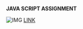 **JAVA SCRIPT ASSIGNMENT**


![IMG](https://img.shields.io/badge/JAVASCRIPT-ASSIGNMENT-green)
[LINK](https://github.com/kapilsarkar/FSJS2.0/tree/main/JAVASCRIPT%20ASSIGNMENTS)